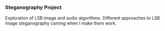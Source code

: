 ### Steganography Project
Exploration of LSB image and audio algorithms. Different approaches to LSB image steganography coming when I make them work.
